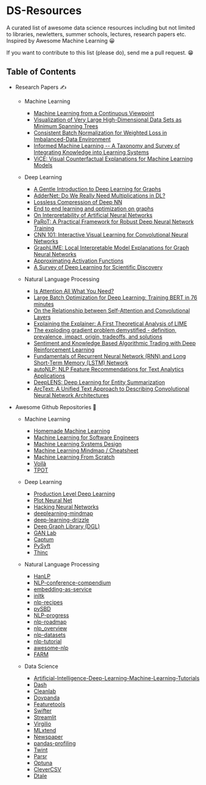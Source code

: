 # DS-Resources
A curated list of awesome data science resources including but not limited to libraries, newletters, summer schools, lectures, research papers etc. Inspired by Awesome Machine Learning :grinning:

If you want to contribute to this list (please do), send me a pull request. :grin:

## Table of Contents

- Research Papers :writing_hand:

  - Machine Learning
    - [Machine Learning from a Continuous Viewpoint](https://arxiv.org/abs/1912.12777)
    - [Visualization of Very Large High-Dimensional Data Sets as Minimum Spanning Trees](https://arxiv.org/abs/1908.10410)
    - [Consistent Batch Normalization for Weighted Loss in Imbalanced-Data Environment](https://arxiv.org/abs/2001.01433)
    - [Informed Machine Learning -- A Taxonomy and Survey of Integrating Knowledge into Learning Systems](https://arxiv.org/abs/1903.12394)
    - [ViCE: Visual Counterfactual Explanations for Machine Learning Models](https://arxiv.org/abs/2003.02428)
   
  - Deep Learning
    - [A Gentle Introduction to Deep Learning for Graphs](https://arxiv.org/abs/1912.12693)
    - [AdderNet: Do We Really Need Multiplications in DL?](https://arxiv.org/abs/1912.13200)
    - [Lossless Compression of Deep NN](https://arxiv.org/abs/2001.00218)
    - [End to end learning and optimization on graphs](https://arxiv.org/abs/1905.13732)
    - [On Interpretability of Artificial Neural Networks](https://arxiv.org/abs/2001.02522)
    - [PaRoT: A Practical Framework for Robust Deep Neural Network Training](https://arxiv.org/abs/2001.02152)
    - [CNN 101: Interactive Visual Learning for Convolutional Neural Networks](https://arxiv.org/abs/2001.02004)
    - [GraphLIME: Local Interpretable Model Explanations for Graph Neural Networks](https://arxiv.org/abs/2001.06216)
    - [Approximating Activation Functions](https://arxiv.org/abs/2001.06370)
    - [A Survey of Deep Learning for Scientific Discovery](https://arxiv.org/abs/2003.11755)
   
  - Natural Language Processing
    - [Is Attention All What You Need?](https://arxiv.org/abs/1912.11959)
    - [Large Batch Optimization for Deep Learning: Training BERT in 76 minutes](https://arxiv.org/abs/1904.00962)
    - [On the Relationship between Self-Attention and Convolutional Layers](https://arxiv.org/abs/1911.03584)
    - [Explaining the Explainer: A First Theoretical Analysis of LIME](https://arxiv.org/abs/2001.03447)
    - [The exploding gradient problem demystified - definition, prevalence, impact, origin, tradeoffs, and solutions](https://arxiv.org/abs/1712.05577)
    - [Sentiment and Knowledge Based Algorithmic Trading with Deep Reinforcement Learning](https://arxiv.org/abs/2001.09403)
    - [Fundamentals of Recurrent Neural Network (RNN) and Long Short-Term Memory (LSTM) Network](https://arxiv.org/abs/1808.03314)
    - [autoNLP: NLP Feature Recommendations for Text Analytics Applications](https://arxiv.org/abs/2002.03056)
    - [DeepLENS: Deep Learning for Entity Summarization](https://arxiv.org/abs/2003.03736)
    - [ArcText: A Unified Text Approach to Describing Convolutional Neural Network Architectures](https://arxiv.org/abs/2002.10233)

- Awesome Github Repositories :raised_hands:

  - Machine Learning
    - [Homemade Machine Learning ](https://github.com/trekhleb/homemade-machine-learning)
    - [Machine Learning for Software Engineers](https://github.com/ZuzooVn/machine-learning-for-software-engineers)
    - [Machine Learning Systems Design](https://github.com/chiphuyen/machine-learning-systems-design)
    - [Machine Learning Mindmap / Cheatsheet](https://github.com/dformoso/machine-learning-mindmap)
    - [Machine Learning From Scratch](https://github.com/eriklindernoren/ML-From-Scratch)
    - [Voilà](https://github.com/voila-dashboards/voila)
    - [TPOT](https://github.com/EpistasisLab/tpot)
    
  - Deep Learning
    - [Production Level Deep Learning](https://github.com/alirezadir/Production-Level-Deep-Learning)
    - [Plot Neural Net](https://github.com/HarisIqbal88/PlotNeuralNet)
    - [Hacking Neural Networks](https://github.com/Kayzaks/HackingNeuralNetworks)
    - [deeplearning-mindmap](https://github.com/dformoso/deeplearning-mindmap)
    - [deep-learning-drizzle](https://github.com/kmario23/deep-learning-drizzle)
    - [Deep Graph Library (DGL)](https://github.com/dmlc/dgl)
    - [GAN Lab](https://github.com/poloclub/ganlab)
    - [Captum](https://github.com/pytorch/captum)
    - [PySyft](https://github.com/OpenMined/PySyft)
    - [Thinc](https://github.com/explosion/thinc)

  - Natural Language Processing
    - [HanLP](https://github.com/hankcs/HanLP)
    - [NLP-conference-compendium](https://github.com/soulbliss/NLP-conference-compendium)
    - [embedding-as-service](https://github.com/amansrivastava17/embedding-as-service)
    - [inltk](https://github.com/goru001/inltk)
    - [nlp-recipes](https://github.com/microsoft/nlp-recipes)
    - [pySBD](https://github.com/nipunsadvilkar/pySBD)
    - [NLP-progress](https://github.com/sebastianruder/NLP-progress)
    - [nlp-roadmap](https://github.com/graykode/nlp-roadmap)
    - [nlp_overview](https://github.com/omarsar/nlp_overview)
    - [nlp-datasets](https://github.com/niderhoff/nlp-datasets)
    - [nlp-tutorial](https://github.com/graykode/nlp-tutorial)
    - [awesome-nlp](https://github.com/keon/awesome-nlp)
    - [FARM](https://github.com/deepset-ai/FARM)
    
  - Data Science
    - [Artificial-Intelligence-Deep-Learning-Machine-Learning-Tutorials](https://github.com/TarrySingh/Artificial-Intelligence-Deep-Learning-Machine-Learning-Tutorials)
    - [Dash](https://github.com/plotly/dash)
    - [Cleanlab](https://github.com/cgnorthcutt/cleanlab)
    - [Dovpanda](https://github.com/dovpanda-dev/dovpanda)
    - [Featuretools](https://github.com/FeatureLabs/featuretools)
    - [Swifter](https://github.com/jmcarpenter2/swifter)
    - [Streamlit](https://github.com/streamlit/streamlit)
    - [Virgilio](https://github.com/virgili0/Virgilio)
    - [MLxtend](https://github.com/rasbt/mlxtend)
    - [Newspaper](https://github.com/codelucas/newspaper)
    - [pandas-profiling](https://github.com/pandas-profiling/pandas-profiling)
    - [Twint](https://github.com/twintproject/twint)
    - [Parsr](https://github.com/axa-group/Parsr)
    - [Optuna](https://github.com/optuna/optuna)
    - [CleverCSV](https://github.com/alan-turing-institute/CleverCSV)
    - [Dtale](https://github.com/man-group/dtale)
